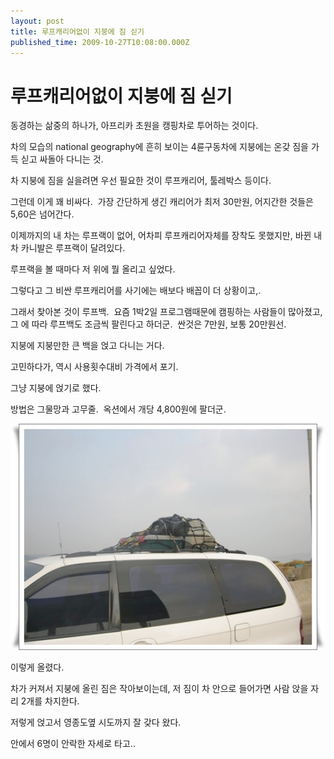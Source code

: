 ```yaml
---
layout: post
title: 루프캐리어없이 지붕에 짐 싣기
published_time: 2009-10-27T10:08:00.000Z
---
```


# 루프캐리어없이 지붕에 짐 싣기


동경하는 삶중의 하나가, 아프리카 초원을 캥핑차로 투어하는 것이다.

차의 모습의 national geography에 흔히 보이는 4륜구동차에 지붕에는 온갖 짐을 가득 싣고 싸돌아 다니는 것.

차 지붕에 짐을 실을려면 우선 필요한 것이 루프캐리어, 툴레박스 등이다.

그런데 이게 꽤 비싸다.  가장 간단하게 생긴 캐리어가 최저 30만원, 어지간한 것들은 5,60은 넘어간다.

이제까지의 내 차는 루프랙이 없어, 어차피 루프캐리어자체를 장착도 못했지만, 바뀐 내 차 카니발은 루프랙이 달려있다.

루프랙을 볼 때마다 저 위에 뭘 올리고 싶었다.

그렇다고 그 비싼 루프캐리어를 사기에는 배보다 배꼽이 더 상황이고,.

그래서 찾아본 것이 루프백.  요즘 1박2일 프로그램때문에 캠핑하는 사람들이 많아졌고, 그 에 따라 루프백도 조금씩 팔린다고 하더군.  싼것은 7만원, 보통 20만원선.

지붕에 지붕만한 큰 백을 얹고 다니는 거다.

고민하다가, 역시 사용횟수대비 가격에서 포기.

그냥 지붕에 얹기로 했다.

방법은 그물망과 고무줄.  옥션에서 개당 4,800원에 팔더군.

![](../pds/200910/27/80/a0109780_4ae643441294f.jpg)

이렇게 올렸다.

차가 커져서 지붕에 올린 짐은 작아보이는데, 저 짐이 차 안으로 들어가면 사람 앉을 자리 2개를 차지한다.

저렇게 얹고서 영종도옆 시도까지 잘 갖다 왔다.

안에서 6명이 안락한 자세로 타고..

